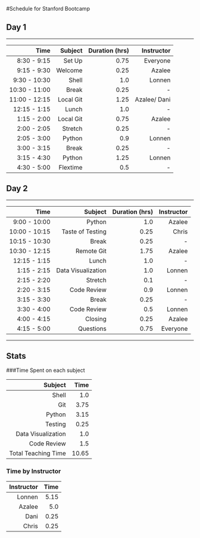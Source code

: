 #Schedule for Stanford Bootcamp

## Day 1

------------

| Time 			| Subject	| Duration (hrs)| Instructor	|
|--------------:|----------:|--------------:|--------------:|
| 8:30 - 9:15	| Set Up	| 0.75			| Everyone		|
| 9:15 - 9:30	| Welcome	| 0.25			| Azalee		|
| 9:30 - 10:30	| Shell		| 1.0			| Lonnen		|
| 10:30 - 11:00	| Break		| 0.25			| - 			|
| 11:00 - 12:15	| Local Git	| 1.25			| Azalee/ Dani	|
| 12:15 - 1:15	| Lunch		| 1.0			| -				|
| 1:15 - 2:00	| Local Git	| 0.75			| Azalee		|
| 2:00 - 2:05	| Stretch	| 0.25			| -				|
| 2:05 - 3:00	| Python	| 0.9			| Lonnen		|
| 3:00 - 3:15	| Break		| 0.25			| - 			|
| 3:15 - 4:30	| Python	| 1.25			| Lonnen		|
| 4:30 - 5:00	| Flextime	| 0.5			| - 			|

## Day 2

------------

| Time 			| Subject	| Duration (hrs)| Instructor	|
|--------------:|----------:|--------------:|--------------:|
| 9:00 - 10:00	| Python	|	1.0			| Azalee		|
| 10:00 - 10:15	| Taste of Testing | 0.25	| Chris			|
| 10:15 - 10:30 | Break		|	0.25		| - 			|
| 10:30 - 12:15 | Remote Git| 1.75			| Azalee		|
| 12:15 - 1:15	| Lunch		| 1.0			| - 			|
| 1:15 - 2:15	| Data Visualization| 1.0	| Lonnen		|
| 2:15 - 2:20 	| Stretch	| 0.1			| - 			|
| 2:20 - 3:15	| Code Review | 0.9			| Lonnen		|
| 3:15 - 3:30	| Break		| 0.25			| - 			|
| 3:30 - 4:00	| Code Review | 0.5			| Lonnen		|
| 4:00 - 4:15	| Closing	| 0.25			| Azalee		|
| 4:15 - 5:00	| Questions	| 0.75			| Everyone		|

------------
## Stats

###Time Spent on each subject

| Subject			| Time|
|------------------:|----:|
| Shell				| 1.0 |
| Git 				| 3.75|
| Python			| 3.15|
| Testing			| 0.25|
| Data Visualization| 1.0 |
| Code Review		| 1.5 |
|Total Teaching Time| 10.65 |

### Time by Instructor

| Instructor| Time	|
|----------:| -----:|
| Lonnen	| 5.15 	|
| Azalee	| 5.0 	|
| Dani		| 0.25 	|
| Chris		| 0.25	|
